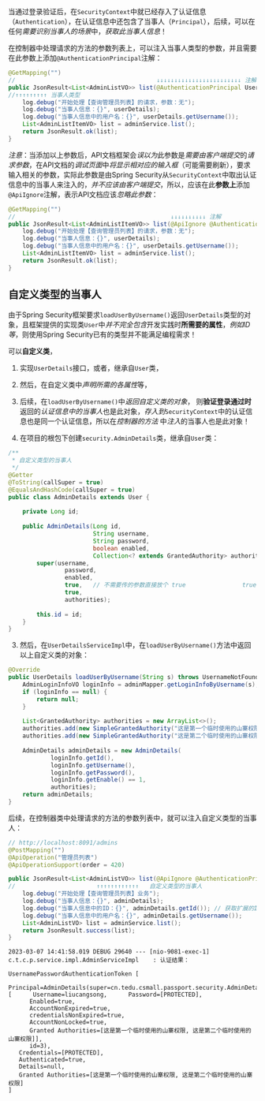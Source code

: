 
当通过登录验证后，在`SecurityContext`中就已经存入了认证信息（`Authentication`），在认证信息中还包含了当事人（`Principal`），后续，可以在任何*需要识别当事人的场景*中，*获取此当事人信息*！  
  
在控制器中处理请求的方法的参数列表上，可以注入当事人类型的参数，并且需要在此参数上添加`@AuthenticationPrincipal`注解：  
```java  
@GetMapping("")  
//                                        ↓↓↓↓↓↓↓↓↓↓↓↓↓↓↓↓↓↓↓↓↓↓↓↓ 注解  
public JsonResult<List<AdminListVO>> list(@AuthenticationPrincipal UserDetails userDetails) {  
//↑↑↑↑↑↑↑↑↑ 当事人类型
    log.debug("开始处理【查询管理员列表】的请求，参数：无");  
    log.debug("当事人信息：{}", userDetails);  
    log.debug("当事人信息中的用户名：{}", userDetails.getUsername());  
    List<AdminListItemVO> list = adminService.list();    
    return JsonResult.ok(list);
}  
```  
  
*注意*：当添加以上参数后，API文档框架会*误以为*此参数是*需要由客户端提交*的*请求参数*，在API文档的*调试页面*中*将显示相对应的输入框*（可能需要刷新），要求输入相关的参数，实际此参数是由Spring Security从`SecurityContext`中取出认证信息中的当事人来注入的，*并不应该由客户端提交*，所以，应该在此**参数上**添加`@ApiIgnore`注解，表示API文档应该*忽略此参数*：  
```java  
@GetMapping("")  
//                                            ↓↓↓↓↓↓↓↓↓↓ 注解  
public JsonResult<List<AdminListItemVO>> list(@ApiIgnore @AuthenticationPrincipal UserDetails userDetails) {  
    log.debug("开始处理【查询管理员列表】的请求，参数：无");  
    log.debug("当事人信息：{}", userDetails);  
    log.debug("当事人信息中的用户名：{}", userDetails.getUsername());  
    List<AdminListItemVO> list = adminService.list();    
    return JsonResult.ok(list);
}  
```  


## 自定义类型的当事人

由于Spring Security框架要求`loadUserByUsername()`返回`UserDetails`类型的对象，且框架提供的实现类`User`中*并不完全包含*开发实践时**所需要的属性**，*例如ID等*，则使用Spring Security已有的类型并不能满足编程需求！  
  
可以**自定义类**，
1. 实现`UserDetails`接口，或者，继承自`User`类，
2. 然后，在自定义类中*声明所需的各属性*等，
3. 后续，在`loadUserByUsername()`中*返回自定义类的对象*，
则**验证登录通过时**返回的*认证信息中的当事人*也是此对象，*存入到*`SecurityContext`中的认证信息也是同一个认证信息，所以在*控制器的方法* 中*注入*的当事人也是此对象！  

1. 在项目的根包下创建`security.AdminDetails`类，继承自`User`类：
```java  
/**  
 * 自定义类型的当事人 
 */  
@Getter  
@ToString(callSuper = true)  
@EqualsAndHashCode(callSuper = true)  
public class AdminDetails extends User {  
  
    private Long id;  
  
    public AdminDetails(Long id,  
                        String username,  
                        String password,  
                        boolean enabled,  
                        Collection<? extends GrantedAuthority> authorities) {  
        super(username,  
                password,  
                enabled,  
                true,   // 不需要传的参数直接放个 true                true,  
                true,  
                authorities);  
  
        this.id = id;  
    }  
}
```  
  
3. 然后，在`UserDetailsServiceImpl`中，在`loadUserByUsername()`方法中返回以上自定义类的对象：  
```java  
@Override  
public UserDetails loadUserByUsername(String s) throws UsernameNotFoundException {  
    AdminLoginInfoVO loginInfo = adminMapper.getLoginInfoByUsername(s);  
    if (loginInfo == null) {  
        return null;  
    }  
  
    List<GrantedAuthority> authorities = new ArrayList<>();  
    authorities.add(new SimpleGrantedAuthority("这是第一个临时使用的山寨权限"));  
    authorities.add(new SimpleGrantedAuthority("这是第二个临时使用的山寨权限"));  
  
    AdminDetails adminDetails = new AdminDetails(  
            loginInfo.getId(),  
            loginInfo.getUsername(),  
            loginInfo.getPassword(),  
            loginInfo.getEnable() == 1,  
            authorities);  
    return adminDetails;  
}  
```  
  
后续，在控制器类中处理请求的方法的参数列表中，就可以注入自定义类型的当事人：  
```java  
// http://localhost:8091/admins  
@PostMapping("")  
@ApiOperation("管理员列表")  
@ApiOperationSupport(order = 420)

public JsonResult<List<AdminListVO>> list(@ApiIgnore @AuthenticationPrincipal AdminDetails adminDetails) {  
//                       ↑↑↑↑↑↑↑↑↑↑↑↑   自定义类型的当事人  
    log.debug("开始处理【查询管理员列表】业务");  
    log.debug("当事人信息：{}", adminDetails);  
    log.debug("当事人信息中的ID：{}", adminDetails.getId()); // 获取扩展的ID属性的值  
    log.debug("当事人信息中的用户名：{}", adminDetails.getUsername());  
    List<AdminListVO> list = adminService.list();  
    return JsonResult.success(list);  
}
```  
  
  
  
  
  
  
  
```  
2023-03-07 14:41:58.019 DEBUG 29640 --- [nio-9081-exec-1] c.t.c.p.service.impl.AdminServiceImpl    : 认证结果：  
  
UsernamePasswordAuthenticationToken [  
   Principal=AdminDetails(super=cn.tedu.csmall.passport.security.AdminDetails [      Username=liucangsong,      Password=[PROTECTED],   
      Enabled=true,   
      AccountNonExpired=true,   
      credentialsNonExpired=true,   
      AccountNonLocked=true,   
      Granted Authorities=[这是第一个临时使用的山寨权限, 这是第二个临时使用的山寨权限]],   
      id=3),   
   Credentials=[PROTECTED],   
   Authenticated=true,   
   Details=null,   
   Granted Authorities=[这是第一个临时使用的山寨权限, 这是第二个临时使用的山寨权限]  
]  
```